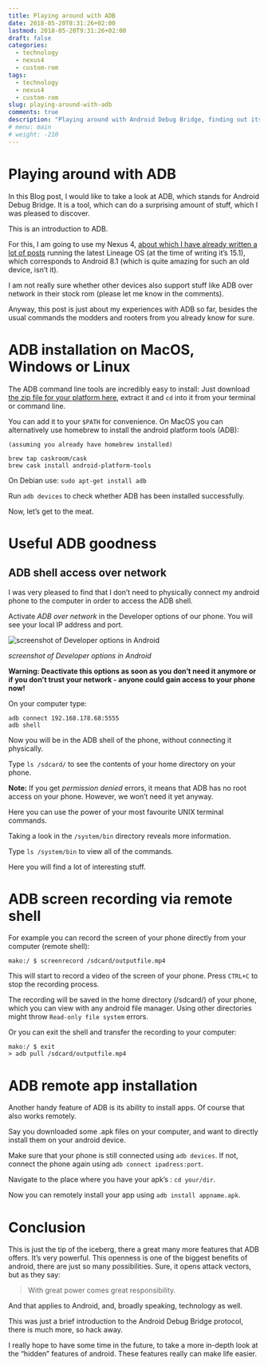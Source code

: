 ```yaml
---
title: Playing around with ADB
date: 2018-05-20T8:31:26+02:00
lastmod: 2018-05-20T9:31:26+02:00
draft: false
categories:
  - technology
  - nexus4
  - custom-rom
tags:
  - technology
  - nexus4
  - custom-rom
slug: playing-around-with-adb
comments: true
description: "Playing around with Android Debug Bridge, finding out its amazing possibilities: The remote ADB shell, screen recording, remote app installation and much more."
# menu: main
# weight: -210
---
```


# Playing around with ADB

In this Blog post, I would like to take a look at ADB, which stands for Android Debug Bridge. It is a tool, which can do a surprising amount of stuff, which I was pleased to discover.

This is an introduction to ADB.

For this, I am going to use my Nexus 4, [about which I have already written a lot of posts](../../tags/nexus4) running the latest Lineage OS (at the time of writing it’s 15.1), which corresponds to Android 8.1 (which is quite amazing for such an old device, isn’t it).

I am not really sure whether other devices also support stuff like ADB over network in their stock rom (please let me know in the comments). 

Anyway, this post is just about my experiences with ADB so far, besides the usual commands the modders and rooters from you already know for sure.

#  ADB installation on MacOS, Windows or Linux

The ADB command line tools are incredibly easy to install: Just download [the zip file for your platform here](https://www.xda-developers.com/install-adb-windows-macos-linux/), extract it and `cd` into it from your terminal or command line.

You can add it to your `$PATH` for convenience.
On MacOS you can alternatively use homebrew to install the android platform tools (ADB):

```
(assuming you already have homebrew installed)

brew tap caskroom/cask
brew cask install android-platform-tools
```

On Debian use:
`sudo apt-get install adb`

Run `adb devices` to check whether ADB has been installed successfully.

Now, let’s get to the meat.

# Useful ADB goodness

## ADB shell access over network

I was very pleased to find that I don’t need to physically connect my android phone to the computer in order to access the ADB shell. 

Activate *ADB over network* in the Developer options of our phone. You will see your local IP address and port.

![screenshot of Developer options in Android](/images/blog/adb-dev-options-screenshot.jpg)

*screenshot of Developer options in Android* 

**Warning: Deactivate this options as soon as you don’t need it anymore or if you don’t trust your network - anyone could gain access to your phone now!**

On your computer type:

```
adb connect 192.168.178.68:5555
adb shell
```

Now you will be in the ADB shell of the phone, without connecting it physically.

Type `ls /sdcard/` to see the contents of your home directory on your phone.

**Note:** If you get *permission denied* errors, it means that ADB has no root access on your phone. However, we won’t need it yet anyway.


Here you can use the power of your most favourite UNIX terminal commands.

Taking a look in the `/system/bin` directory reveals more information.

Type `ls /system/bin` to view all of the commands.

Here you will find a lot of interesting stuff.

# ADB screen recording via remote shell

For example you can record the screen of your phone directly from your computer (remote shell):

`mako:/ $ screenrecord /sdcard/outputfile.mp4`

This will start to record a video of the screen of your phone. Press `CTRL+C` to stop the recording process.

The recording will be saved in the home directory (/sdcard/) of your phone, which you can view with any android file manager.
Using other directories might throw `Read-only file system` errors.

Or you can exit the shell and transfer the recording to your computer:

```
mako:/ $ exit
> adb pull /sdcard/outputfile.mp4
```

# ADB remote app installation

Another handy feature of ADB is its ability to install apps. Of course that also works remotely.

Say you downloaded some .apk files on your computer, and want to directly install them on your android device.

Make sure that your phone is still connected using `adb devices`. If not, connect the phone again using `adb connect ipadress:port`.

Navigate to the place where you have your apk’s : `cd your/dir`.

Now you can remotely install your app using `adb install appname.apk`.

# Conclusion

This is just the tip of the iceberg, there a great many more features that ADB offers. It’s very powerful. This openness is one of the biggest benefits of android, there are just so many possibilities. Sure, it opens attack vectors, but as they say:

> With great power comes great responsibility.

And that applies to Android, and, broadly speaking, technology as well.

This was just a brief introduction to the Android Debug Bridge protocol, there is much more, so hack away.

I really hope to have some time in the future, to take a more in-depth look at the “hidden” features of android. These features really can make life easier.